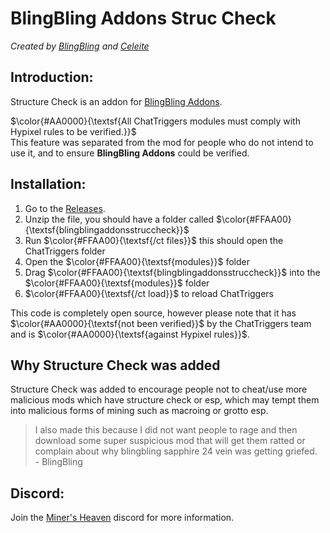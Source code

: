 # BlingBling Addons Struc Check
*Created by [BlingBling](https://github.com/blingblingdeveloper) and [Celeite](https://github.com/CeleiteCode)*

## Introduction:
Structure Check is an addon for [BlingBling Addons](https://github.com/blingblingdeveloper/blingblingaddons).

$\color{#AA0000}{\textsf{All ChatTriggers modules must comply with Hypixel rules to be verified.}}$  
This feature was separated from the mod for people who do not intend to use it, and to ensure **BlingBling Addons** could be verified.

## Installation:
1. Go to the [Releases]().
2. Unzip the file, you should have a folder called $\color{#FFAA00}{\textsf{blingblingaddonsstruccheck}}$
3. Run $\color{#FFAA00}{\textsf{/ct files}}$ this should open the ChatTriggers folder
4. Open the $\color{#FFAA00}{\textsf{modules}}$ folder
5. Drag $\color{#FFAA00}{\textsf{blingblingaddonsstruccheck}}$ into the $\color{#FFAA00}{\textsf{modules}}$ folder
6. $\color{#FFAA00}{\textsf{/ct load}}$ to reload ChatTriggers

This code is completely open source, however please note that it has $\color{#AA0000}{\textsf{not been verified}}$ by the ChatTriggers team and is $\color{#AA0000}{\textsf{against Hypixel rules}}$.

## Why Structure Check was added
Structure Check was added to encourage people not to cheat/use more malicious mods which have structure check or esp, which may tempt them into malicious forms of mining such as macroing or grotto esp.  
> I also made this because I did not want people to rage and then download some super suspicious mod that will get them ratted or complain about why blingbling sapphire 24 vein was getting griefed.  
> \- BlingBling

## Discord:
Join the [Miner's Heaven](https://discord.gg/BBve6qaUqf) discord for more information.